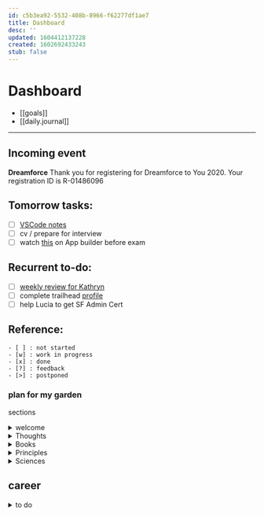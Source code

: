 ```yaml
---
id: c5b3ea92-5532-408b-8966-f62277df1ae7
title: Dashboard
desc: ''
updated: 1604412137228
created: 1602692433243
stub: false
---
```

# Dashboard

- [[goals]]
- [[daily.journal]]

---
## Incoming event
**Dreamforce**
Thank you for registering for Dreamforce to You 2020.
Your registration ID is R-01486096

## Tomorrow tasks:
- [ ] [VSCode notes](https://trailhead.salesforce.com/en/content/learn/projects/quickstart-vscode-salesforce) 
- [ ] cv / prepare for interview
- [ ] watch [this](https://www.youtube.com/watch?v=yYbrkaW4CgM) on App builder before exam

## Recurrent to-do:
- [ ] [weekly review for Kathryn](https://docs.google.com/document/d/1RcVrCH8Ch0T9X_k4-lo5Z8O21agcuhXG_AA9Zsb9CFc/edit)
- [ ] complete trailhead [profile](https://trailblazer.me/id)
- [ ] help Lucia to get SF Admin Cert

## Reference:
```
- [ ] : not started
- [w] : work in progress
- [x] : done
- [?] : feedback
- [>] : postponed
```

### plan for my garden

sections

<details><summary>welcome
</summary>
#Hi

### Welcome to Cristian’s [Digital Garden](https://joelhooks.com/digital-garden) 🌱
I’m Cristian.
I’m a Salesforce developer consultant at Revolent.
I currently hold 2 Salesforce certifications, Admin and Platform Developer; I'm currently working on my 3rd Certification as an App Builder.
The purpose of my Digital garden/second brain, is to put my knowledge, all in one place, easely accessible.



Where you can find me:

:email: : c.caratti(at)me.com
Twitter: @criscaratti
Github: https://github.com/criscara-dev
LinkedIn: https://www.linkedin.com/in/cristian-caratti-00a1b7136/

~~Thanks for stopping by and please do not hesitate to get in touch if you have any questions or comments.~~

This static website has been built using [Dendron](https://www.dendron.so/), Jackill.

</details>
 
<details><summary>
Thoughts
</summary>
**Lorem ipsum dolor sit amet...**
</details>

<details><summary>
Books
</summary>
**Lorem ipsum dolor sit amet...**
</details>
 
<details><summary>
Principles
</summary>
life
work -> Salesforce -> ...
</details>

<details><summary>
Sciences
</summary>
- Math
- Physics
- Astronomy
- Chemestry
- Computing

</details>

## career
<details><summary>
to do
</summary>

- [ ] my profile - and for to work with me 
- [ ] this [trail](https://trailhead.salesforce.com/content/learn/trails/build-your-career-with-salesforce-skills) and info from this trail
- [ ] Get professional picture taken 
- [ ] https://appexchange.salesforce.com/jobs 
 
</details>
